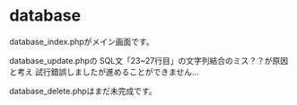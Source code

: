 # database

database_index.phpがメイン画面です。

database_update.phpの
SQL文「23~27行目」の文字列結合のミス？？が原因と考え
試行錯誤しましたが進めることができません...

database_delete.phpはまだ未完成です。
